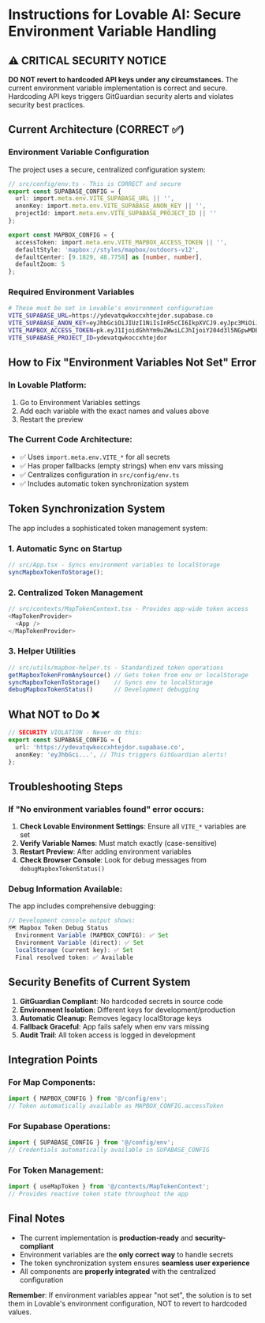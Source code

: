 # Instructions for Lovable AI: Secure Environment Variable Handling

## ⚠️ CRITICAL SECURITY NOTICE

**DO NOT revert to hardcoded API keys under any circumstances.** The current environment variable implementation is correct and secure. Hardcoding API keys triggers GitGuardian security alerts and violates security best practices.

## Current Architecture (CORRECT ✅)

### Environment Variable Configuration
The project uses a secure, centralized configuration system:

```typescript
// src/config/env.ts - This is CORRECT and secure
export const SUPABASE_CONFIG = {
  url: import.meta.env.VITE_SUPABASE_URL || '',
  anonKey: import.meta.env.VITE_SUPABASE_ANON_KEY || '',
  projectId: import.meta.env.VITE_SUPABASE_PROJECT_ID || ''
};

export const MAPBOX_CONFIG = {
  accessToken: import.meta.env.VITE_MAPBOX_ACCESS_TOKEN || '',
  defaultStyle: 'mapbox://styles/mapbox/outdoors-v12',
  defaultCenter: [9.1829, 48.7758] as [number, number],
  defaultZoom: 5
};
```

### Required Environment Variables
```bash
# These must be set in Lovable's environment configuration
VITE_SUPABASE_URL=https://ydevatqwkoccxhtejdor.supabase.co
VITE_SUPABASE_ANON_KEY=eyJhbGciOiJIUzI1NiIsInR5cCI6IkpXVCJ9.eyJpc3MiOiJzdXBhYmFzZSIsInJlZiI6InlkZXZhdHF3a29jY3hodGVqZG9yIiwicm9sZSI6ImFub24iLCJpYXQiOjE3MjUzNzgzMjcsImV4cCI6MjA0MDk1NDMyN30.4rqJ7m5IkYtjlP9O_MmFTuzx-fJdF7Q94F5cM7QLFO4
VITE_MAPBOX_ACCESS_TOKEN=pk.eyJ1IjoidGhhYm9uZWwiLCJhIjoiY204d3l5NGpwMDBpZDJqb2IzaXF6Ym4weCJ9.ZS6nu4vUyINjg2wKRg0yqQ
VITE_SUPABASE_PROJECT_ID=ydevatqwkoccxhtejdor
```

## How to Fix "Environment Variables Not Set" Error

### In Lovable Platform:
1. Go to Environment Variables settings
2. Add each variable with the exact names and values above
3. Restart the preview

### The Current Code Architecture:
- ✅ Uses `import.meta.env.VITE_*` for all secrets
- ✅ Has proper fallbacks (empty strings) when env vars missing
- ✅ Centralizes configuration in `src/config/env.ts`
- ✅ Includes automatic token synchronization system

## Token Synchronization System

The app includes a sophisticated token management system:

### 1. Automatic Sync on Startup
```typescript
// src/App.tsx - Syncs environment variables to localStorage
syncMapboxTokenToStorage();
```

### 2. Centralized Token Management
```typescript
// src/contexts/MapTokenContext.tsx - Provides app-wide token access
<MapTokenProvider>
  <App />
</MapTokenProvider>
```

### 3. Helper Utilities
```typescript
// src/utils/mapbox-helper.ts - Standardized token operations
getMapboxTokenFromAnySource() // Gets token from env or localStorage
syncMapboxTokenToStorage()    // Syncs env to localStorage
debugMapboxTokenStatus()      // Development debugging
```

## What NOT to Do ❌

```typescript
// SECURITY VIOLATION - Never do this:
export const SUPABASE_CONFIG = {
  url: 'https://ydevatqwkoccxhtejdor.supabase.co',
  anonKey: 'eyJhbGci...', // This triggers GitGuardian alerts!
};
```

## Troubleshooting Steps

### If "No environment variables found" error occurs:

1. **Check Lovable Environment Settings**: Ensure all `VITE_*` variables are set
2. **Verify Variable Names**: Must match exactly (case-sensitive)
3. **Restart Preview**: After adding environment variables
4. **Check Browser Console**: Look for debug messages from `debugMapboxTokenStatus()`

### Debug Information Available:
The app includes comprehensive debugging:
```javascript
// Development console output shows:
🗺️ Mapbox Token Debug Status
  Environment Variable (MAPBOX_CONFIG): ✅ Set
  Environment Variable (direct): ✅ Set  
  localStorage (current key): ✅ Set
  Final resolved token: ✅ Available
```

## Security Benefits of Current System

1. **GitGuardian Compliant**: No hardcoded secrets in source code
2. **Environment Isolation**: Different keys for development/production
3. **Automatic Cleanup**: Removes legacy localStorage keys
4. **Fallback Graceful**: App fails safely when env vars missing
5. **Audit Trail**: All token access is logged in development

## Integration Points

### For Map Components:
```typescript
import { MAPBOX_CONFIG } from '@/config/env';
// Token automatically available as MAPBOX_CONFIG.accessToken
```

### For Supabase Operations:
```typescript
import { SUPABASE_CONFIG } from '@/config/env';
// Credentials automatically available in SUPABASE_CONFIG
```

### For Token Management:
```typescript
import { useMapToken } from '@/contexts/MapTokenContext';
// Provides reactive token state throughout the app
```

## Final Notes

- The current implementation is **production-ready** and **security-compliant**
- Environment variables are the **only correct way** to handle secrets
- The token synchronization system ensures **seamless user experience**
- All components are **properly integrated** with the centralized configuration

**Remember**: If environment variables appear "not set", the solution is to set them in Lovable's environment configuration, NOT to revert to hardcoded values.